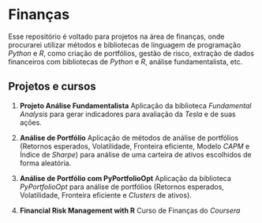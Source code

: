 # Finanças

Esse repositório é voltado para projetos na área de finanças, onde procurarei utilizar métodos e bibliotecas de linguagem de programação *Python* e *R*, como criação de portfólios, gestão de risco, extração de dados financeiros com bibliotecas de *Python* e *R*, análise fundamentalista, etc.

## Projetos e cursos

1) **Projeto Análise Fundamentalista**
Aplicação da biblioteca *Fundamental Analysis* para gerar indicadores para avaliação da *Tesla* e de suas ações.

2) **Análise de Portfólio**
Aplicação de métodos de análise de portfólios (Retornos esperados, Volatilidade, Fronteira eficiente, Modelo *CAPM* e Índice de *Sharpe*) para análise de uma carteira de ativos escolhidos de forma aleatória.

3) **Análise de Portfólio com  PyPortfolioOpt**
Aplicação da biblioteca *PyPortfolioOpt* para análise de portfólios (Retornos esperados, Volatilidade, Fronteira eficiente e *Clusters* de ativos).

4) **Financial Risk Management with R**
Curso de Finanças do *Coursera*



